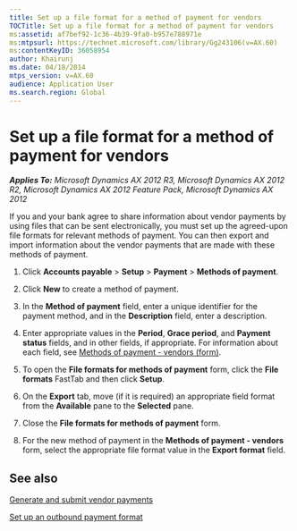 ```yaml
---
title: Set up a file format for a method of payment for vendors
TOCTitle: Set up a file format for a method of payment for vendors
ms:assetid: af7bef92-1c36-4b39-9fa0-b957e788971e
ms:mtpsurl: https://technet.microsoft.com/library/Gg243106(v=AX.60)
ms:contentKeyID: 36058954
author: Khairunj
ms.date: 04/18/2014
mtps_version: v=AX.60
audience: Application User
ms.search.region: Global
---
```


# Set up a file format for a method of payment for vendors 


_**Applies To:** Microsoft Dynamics AX 2012 R3, Microsoft Dynamics AX 2012 R2, Microsoft Dynamics AX 2012 Feature Pack, Microsoft Dynamics AX 2012_

If you and your bank agree to share information about vendor payments by using files that can be sent electronically, you must set up the agreed-upon file formats for relevant methods of payment. You can then export and import information about the vendor payments that are made with these methods of payment.

1.  Click **Accounts payable** \> **Setup** \> **Payment** \> **Methods of payment**.

2.  Click **New** to create a method of payment.

3.  In the **Method of payment** field, enter a unique identifier for the payment method, and in the **Description** field, enter a description.

4.  Enter appropriate values in the **Period**, **Grace period**, and **Payment status** fields, and in other fields, if appropriate. For information about each field, see [Methods of payment - vendors (form)](https://technet.microsoft.com/library/aa618565\(v=ax.60\)).

5.  To open the **File formats for methods of payment** form, click the **File formats** FastTab and then click **Setup**.

6.  On the **Export** tab, move (if it is required) an appropriate field format from the **Available** pane to the **Selected** pane.

7.  Close the **File formats for methods of payment** form.

8.  For the new method of payment in the **Methods of payment - vendors** form, select the appropriate file format value in the **Export format** field.

## See also

[Generate and submit vendor payments](generate-and-submit-vendor-payments.md)

[Set up an outbound payment format](set-up-an-outbound-payment-format.md)

  


